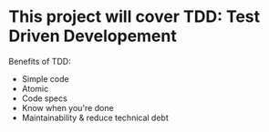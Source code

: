 # This project will cover TDD: Test Driven Developement

Benefits of TDD:
- Simple code
- Atomic
- Code specs
- Know when you're done
- Maintainability & reduce technical debt

